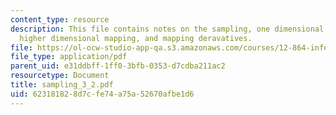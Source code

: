 ```yaml
---
content_type: resource
description: This file contains notes on the sampling, one dimensional interpolation,
  higher dimensional mapping, and mapping deravatives.
file: https://ol-ocw-studio-app-qa.s3.amazonaws.com/courses/12-864-inference-from-data-and-models-spring-2005/623181828d7cfe74a75a52670afbe1d6_sampling_3_2.pdf
file_type: application/pdf
parent_uid: e31ddbff-1ff0-3bfb-0353-d7cdba211ac2
resourcetype: Document
title: sampling_3_2.pdf
uid: 62318182-8d7c-fe74-a75a-52670afbe1d6
---
```

